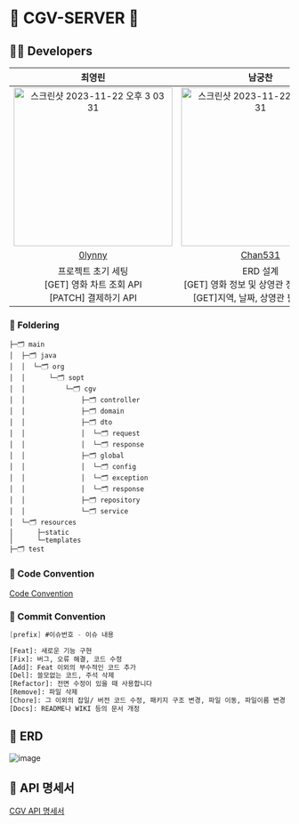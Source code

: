 # 🍿 CGV-SERVER 🍿

## 🧑‍💻 Developers

| 최영린 | 남궁찬 | 
| :---: | :---: | 
| <img width="285" alt="스크린샷 2023-11-22 오후 3 03 31" src="https://github.com/DOSOPT-CDS-WEB-4/CGV-SERVER/assets/75068759/9aae28ff-397f-4f02-902b-c047fef294bd"> | <img width="285" alt="스크린샷 2023-11-22 오후 3 03 31" src="https://github.com/DOSOPT-CDS-WEB-4/CGV-SERVER/assets/75068759/9aae28ff-397f-4f02-902b-c047fef294bd">| 
| [0lynny](https://github.com/0lynny) | [Chan531](https://github.com/Chan531) |
| 프로젝트 초기 세팅<br>[GET] 영화 차트 조회 API<br> [PATCH] 결제하기 API | ERD 설계<br>[GET] 영화 정보 및 상영관 정보 조회 API<br>[GET]지역, 날짜, 상영관 필터링 API | 

### 📁 Foldering
```
├─🗂️ main
│  ├─🗂️ java
│  │  └─🗂️ org
│  │      └─🗂️ sopt
│  │          └─🗂️ cgv
│  │              ├─🗂️ controller
│  │              ├─🗂️ domain
│  │              ├─🗂️ dto
│  │              │  └─🗂️ request
│  │              │  └─🗂️ response
│  │              ├─🗂️ global
│  │              │  └─🗂️ config
│  │              │  └─🗂️ exception
│  │              │  └─🗂️ response
│  │              ├─🗂️ repository
│  │              └─🗂️ service
│  └─🗂️ resources
│      ├─static
│      └─templates
├─🗂️ test
```

### 💬 Code Convention
[Code Convention](https://naver.github.io/hackday-conventions-java/)   


### 🌳 Commit Convention

```swift
[prefix] #이슈번호 - 이슈 내용
```
```bash
[Feat]: 새로운 기능 구현
[Fix]: 버그, 오류 해결, 코드 수정
[Add]: Feat 이외의 부수적인 코드 추가
[Del]: 쓸모없는 코드, 주석 삭제
[Refactor]: 전면 수정이 있을 때 사용합니다
[Remove]: 파일 삭제
[Chore]: 그 이외의 잡일/ 버전 코드 수정, 패키지 구조 변경, 파일 이동, 파일이름 변경
[Docs]: README나 WIKI 등의 문서 개정
```

## 🔗 ERD
![image](https://github.com/DOSOPT-CDS-WEB-4/CGV-SERVER/assets/81404890/a48b53ef-0494-4be5-8588-55770e486a54)


## 📄 API 명세서
[CGV API 명세서](https://snapdragon-desk-8fd.notion.site/b72dcc2bd6ed422aa341fc15eb330b43?v=d54985980f3949b199f65c85c215e0a6&pvs=4)
